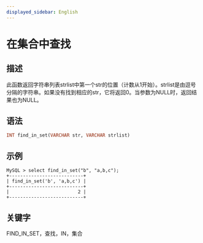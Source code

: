 ```yaml
---
displayed_sidebar: English
---
```


# 在集合中查找

## 描述

此函数返回字符串列表strlist中第一个str的位置（计数从1开始）。strlist是由逗号分隔的字符串。如果没有找到相应的str，它将返回0。当参数为NULL时，返回结果也为NULL。

## 语法

```Haskell
INT find_in_set(VARCHAR str, VARCHAR strlist)
```

## 示例

```Plain
MySQL > select find_in_set("b", "a,b,c");
+---------------------------+
| find_in_set('b', 'a,b,c') |
+---------------------------+
|                         2 |
+---------------------------+
```

## 关键字

FIND_IN_SET，查找，IN，集合
